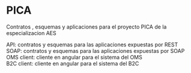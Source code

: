 # PICA
Contratos , esquemas y aplicaciones para el proyecto PICA de la especializacion AES

API: contratos y esquemas para las aplicaciones expuestas por REST <br/>
SOAP: contratos y esquemas para las aplicaciones expuestas por SOAP<br/>
OMS client: cliente en angular para el sistema del OMS<br/>
B2C client: cliente en angular para el sistema del B2C<br/>
